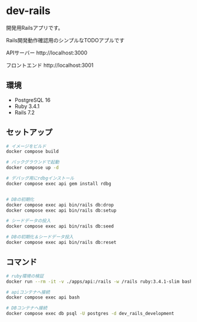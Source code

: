 # dev-rails
開発用Railsアプリです。

Rails開発動作確認用のシンプルなTODOアプルです


APIサーバー
http://localhost:3000

フロントエンド
http://localhost:3001


## 環境

- PostgreSQL 16
- Ruby 3.4.1
- Rails 7.2

## セットアップ

```bash
# イメージをビルド
docker compose build

# バックグラウンドで起動
docker compose up -d

# デバッグ用にrdbgインストール
docker compose exec api gem install rdbg


# DBの初期化
docker compose exec api bin/rails db:drop
docker compose exec api bin/rails db:setup

# シードデータの投入
docker compose exec api bin/rails db:seed

# DBの初期化＆シードデータ投入
docker compose exec api bin/rails db:reset
```

## コマンド

```bash
# ruby環境の検証
docker run --rm -it -v ./apps/api:/rails -w /rails ruby:3.4.1-slim bash

# apiコンテナへ接続
docker compose exec api bash

# DBコンテナへ接続
docker compose exec db psql -U postgres -d dev_rails_development
```
